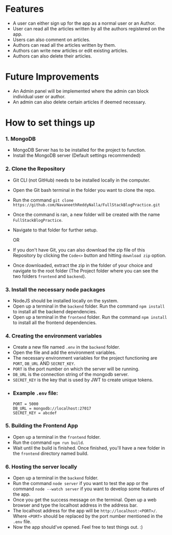 # Features
- A user can either sign up for the app as a normal user or an Author.
- User can read all the articles written by all the authors registered on the app.
- Users can also comment on articles.
- Authors can read all the articles written by them.
- Authors can write new articles or edit existing articles.
- Authors can also delete their articles.

# Future Improvements
- An Admin panel will be implemented where the admin can block individual user or author.
- An admin can also delete certain articles if deemed necessary.

# How to set things up
### 1. MongoDB
- MongoDB Server has to be installed for the project to function.
- Install the MongoDB server (Default settings recommended)
###  2. Clone the Repository
- Git CLI (not GitHub) needs to be installed locally in the computer.
- Open the Git bash terminal in the folder you want to clone the repo.
- Run the command `git clone https://github.com/NavaneethReddyNalla/FullStackBlogPractice.git`
- Once the command is ran, a new folder will be created with the name `FullStackBlogPractice`.
- Navigate to that folder for further setup.

  OR
- If you don't have Git, you can also download the zip file of this Repository by clicking the `Code<>` button and hitting `download zip` option.
- Once downloaded, extract the zip in the folder of your choice and navigate to the root folder (The Project folder where you can see the two folders `frontend` and `backend`).
### 3. Install the necessary node packages
- NodeJS should be installed locally on the system.
- Open up a terminal in the `backend` folder. Run the command `npm install` to install all the backend dependencies.
- Open up a terminal in the `frontend` folder. Run the command `npm install` to install all the frontend dependencies.
### 4. Creating the environment variables
- Create a new file named `.env` in the `backend` folder.
- Open the file and add the environment variables.
- The necessary environment variables for the project functioning are `PORT`, `DB_URL` AND `SECRET_KEY`.
- `PORT` is the port number on which the server will be running.
- `DB_URL` is the connection string of the mongodb server.
- `SECRET_KEY` is the key that is used by JWT to create unique tokens.
- ### Example `.env` file:
    ```
    PORT = 5000
    DB_URL = mongodb://localhost:27017
    SECRET_KEY = abcdef
    ```
### 5. Building the Frontend App
- Open up a terminal in the `frontend` folder.
- Run the command `npm run build`.
- Wait until the build is finished. Once finished, you'll have a new folder in the `frontend` directory named build.
### 6. Hosting the server locally
- Open up a terminal in the `backend` folder.
- Run the command `node server` if you want to test the app or the command `node --watch server` if you want to develop some features of the app.
- Once you get the success message on the terminal. Open up a web browser and type the localhost address in the address bar.
- The localhost address for the app will be `http://localhost:<PORT>/`. Where `<PORT>` should be replaced by the port number mentioned in the `.env` file.
- Now the app should've opened. Feel free to test things out. :)
